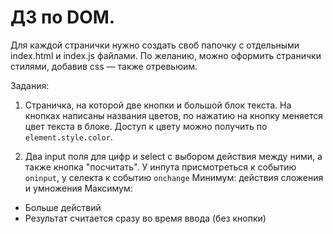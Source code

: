 # ДЗ по DOM.

Для каждой странички нужно создать своб папочку с отдельными index.html и index.js файлами.
По желанию, можно оформить странички стилями, добавив css — также отревьюим.

Задания:

1. Страничка, на которой две кнопки и большой блок текста. На кнопках написаны названия цветов, по нажатию на кнопку меняется цвет текста в блоке.
Доступ к цвету можно получить по `element.style.color`.

2. Два input поля для цифр и select с выбором действия между ними, а также кнопка "посчитать".
У инпута присмотреться к событию `oninput`, у селекта к событию `onchange` 
Минимум: действия сложения и умножения
Максимум:
- Больше действий
- Результат считается сразу во время ввода (без кнопки)